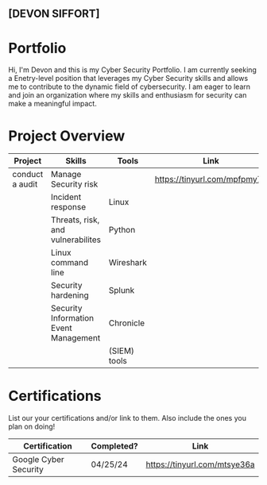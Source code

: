 ## [DEVON SIFFORT] 

# Portfolio

Hi, I'm Devon and this is my Cyber Security Portfolio. I am currently seeking a Enetry-level position that leverages my Cyber Security skills and allows me to contribute to the dynamic field of cybersecurity. I am eager to learn and join an organization where my skills and enthusiasm for security can make a meaningful impact.


# Project Overview 
|     Project     |                 Skills                |     Tools       |      Link       |
| --------------- | ------------------------------------- | --------------- | ---------------
| conduct a audit | Manage Security risk                  |                 | https://tinyurl.com/mpfpmy7d
|                 | Incident response                     | Linux           |
|                 | Threats, risk, and vulnerabilites    | Python          |  
|                 | Linux command line                    | Wireshark       |                 
|                 | Security hardening                    | Splunk          |
|                 |Security Information Event Management  | Chronicle       |
|                 |                                       |(SIEM) tools     |                 
                                             


# Certifications 
List our your certifications and/or link to them. Also include the ones you plan on doing!

|     Certification     |               Completed?               |     Link       |
| --------------------  | -------------------------------------- | ---------------| 
| Google Cyber Security |                04/25/24                | https://tinyurl.com/mtsye36a| 


